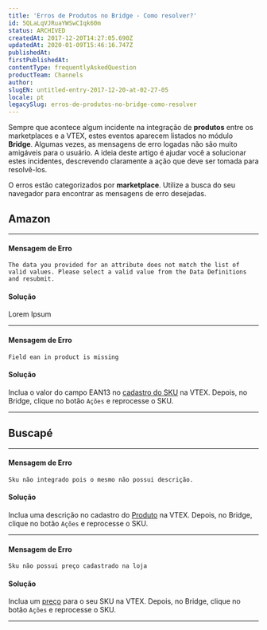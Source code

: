 ```yaml
---
title: 'Erros de Produtos no Bridge - Como resolver?'
id: 5QLaLqVJRuaYWSwCIqk60m
status: ARCHIVED
createdAt: 2017-12-20T14:27:05.690Z
updatedAt: 2020-01-09T15:46:16.747Z
publishedAt: 
firstPublishedAt: 
contentType: frequentlyAskedQuestion
productTeam: Channels
author: 
slugEN: untitled-entry-2017-12-20-at-02-27-05
locale: pt
legacySlug: erros-de-produtos-no-bridge-como-resolver
---
```


Sempre que acontece algum incidente na integração de __produtos__ entre os marketplaces e a VTEX, estes eventos aparecem listados no módulo __Bridge__.  Algumas vezes, as mensagens de erro logadas não são muito amigáveis para o usuário. A ideia deste artigo é ajudar você a solucionar estes incidentes, descrevendo claramente a ação que deve ser tomada para resolvê-los. 

O erros estão categorizados por __marketplace__. Utilize a busca do seu navegador para encontrar as mensagens de erro desejadas.

## Amazon

---

#### Mensagem de Erro

`The data you provided for an attribute does not match the list of valid values. Please select a valid value from the Data Definitions and resubmit.`

#### Solução

Lorem Ipsum

---

#### Mensagem de Erro

`Field ean in product is missing`

#### Solução

Inclua o valor do campo EAN13 no [cadastro do SKU](/pt/tutorial/cadastrando-sku) na VTEX. Depois, no Bridge, clique no botão `Ações` e reprocesse o SKU. 

---

## Buscapé

---

#### Mensagem de Erro

`Sku não integrado pois o mesmo não possui descrição.`

#### Solução

Inclua uma descrição no cadastro do [Produto](/pt/tutorial/campos-de-cadastro-de-produto) na VTEX. Depois, no Bridge, clique no botão `Ações` e reprocesse o SKU.

---

#### Mensagem de Erro

`Sku não possui preço cadastrado na loja`

#### Solução

Inclua um [preço](/pt/tutorial/cadastrando-preco-de-sku) para o seu SKU na VTEX. Depois, no Bridge, clique no botão `Ações` e reprocesse o SKU.

---

